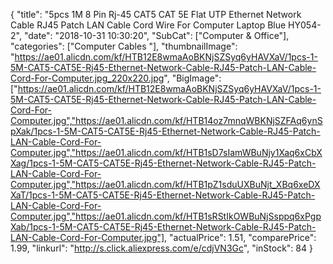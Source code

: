 {
	"title": "5pcs 1M 8 Pin Rj-45 CAT5 CAT 5E Flat UTP Ethernet Network Cable RJ45 Patch LAN Cable Cord Wire For Computer Laptop Blue HY054-2",
	"date": "2018-10-31 10:30:20",
	"SubCat": ["Computer & Office"],
	"categories": ["Computer Cables "],
	"thumbnailImage": "https://ae01.alicdn.com/kf/HTB12E8wmaAoBKNjSZSyq6yHAVXaV/1pcs-1-5M-CAT5-CAT5E-Rj45-Ethernet-Network-Cable-RJ45-Patch-LAN-Cable-Cord-For-Computer.jpg_220x220.jpg",
	"BigImage": ["https://ae01.alicdn.com/kf/HTB12E8wmaAoBKNjSZSyq6yHAVXaV/1pcs-1-5M-CAT5-CAT5E-Rj45-Ethernet-Network-Cable-RJ45-Patch-LAN-Cable-Cord-For-Computer.jpg","https://ae01.alicdn.com/kf/HTB14oz7mnqWBKNjSZFAq6ynSpXak/1pcs-1-5M-CAT5-CAT5E-Rj45-Ethernet-Network-Cable-RJ45-Patch-LAN-Cable-Cord-For-Computer.jpg","https://ae01.alicdn.com/kf/HTB1sD7sIamWBuNjy1Xaq6xCbXXag/1pcs-1-5M-CAT5-CAT5E-Rj45-Ethernet-Network-Cable-RJ45-Patch-LAN-Cable-Cord-For-Computer.jpg","https://ae01.alicdn.com/kf/HTB1pZ1sduUXBuNjt_XBq6xeDXXaT/1pcs-1-5M-CAT5-CAT5E-Rj45-Ethernet-Network-Cable-RJ45-Patch-LAN-Cable-Cord-For-Computer.jpg","https://ae01.alicdn.com/kf/HTB1sRStIkOWBuNjSsppq6xPgpXab/1pcs-1-5M-CAT5-CAT5E-Rj45-Ethernet-Network-Cable-RJ45-Patch-LAN-Cable-Cord-For-Computer.jpg"],
	"actualPrice": 1.51,
	"comparePrice": 1.99,
	"linkurl": "http://s.click.aliexpress.com/e/cdjVN3Gc",
	"inStock": 84
}
